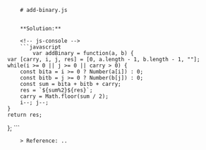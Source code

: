 
        # add-binary.js
        
        
        **Solution:**
        
        <!-- js-console -->
        ```javascript
            var addBinary = function(a, b) {
    var [carry, i, j, res] = [0, a.length - 1, b.length - 1, ""];
    while(i >= 0 || j >= 0 || carry > 0) {
        const bita = i >= 0 ? Number(a[i]) : 0;
        const bitb = j >= 0 ? Number(b[j]) : 0;
        const sum = bita + bitb + carry;
        res = `${sum%2}${res}`;
        carry = Math.floor(sum / 2);
        i--; j--;
    }
    return res;
  };
        ```
        
        > Reference: ..
        
        